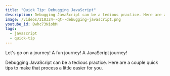 ```yaml
---
title: "Quick Tip: Debugging JavaScript"
description: Debugging JavaScript can be a tedious practice. Here are a couple quick tips to make that process a little easier for you.
image: /videos/210324--qt--debugging-javascript.png
youtube_id: Bwhc73NiobM
tags:
  - javascript
  - quick-tip
---
```


Let's go on a journey! A fun journey! A JavaScript journey!

Debugging JavaScript can be a tedious practice. Here are a couple quick tips to make that process a little easier for you.
